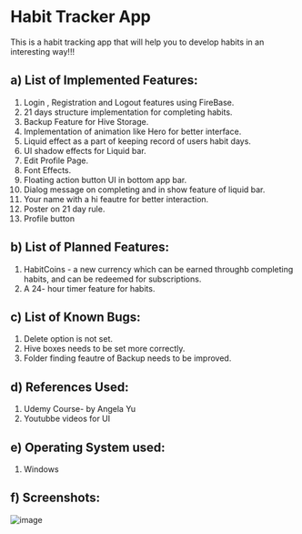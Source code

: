 # Habit Tracker App
This is a habit tracking app that will help you to develop habits in an interesting way!!!

## a) List of Implemented Features:

 1) Login , Registration and Logout features using FireBase.
 2) 21 days structure implementation for completing habits.
 3) Backup Feature for Hive Storage. 
 4) Implementation of animation like Hero for better interface.
 5) Liquid effect as a part of keeping record of users habit days.
 6) UI shadow effects for Liquid bar.
 7) Edit Profile Page.
 8) Font Effects.
 9) Floating action button UI in bottom app bar.
10) Dialog message on completing and in show feature of liquid bar.
11) Your name with a hi feautre for better interaction.
12) Poster on 21 day rule.
13) Profile button

## b) List of Planned Features:

 1) HabitCoins - a new currency which can be earned throughb completing habits, and can be redeemed for subscriptions.
 2) A 24- hour timer  feature for habits.

## c) List of Known Bugs:
 1) Delete option is not set.
 2) Hive boxes needs to be set more correctly.
 3) Folder finding feautre of Backup needs to be improved.
 

## d) References Used:
 1) Udemy Course- by Angela Yu
 2) Youtubbe videos for UI 
 
## e) Operating System used:
  1) Windows
  
## f) Screenshots:
![image](https://user-images.githubusercontent.com/97729353/199507902-6c84370c-5bfa-474a-b422-9dfccdfa2f31.png)
